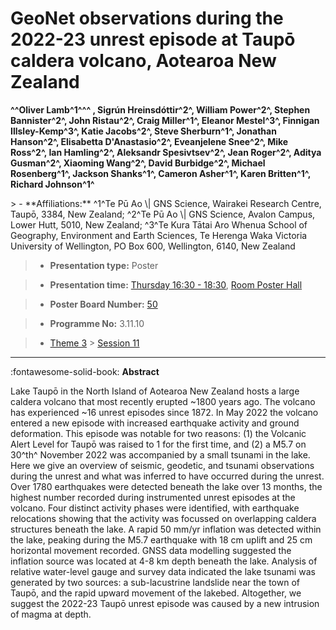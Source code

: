 # GeoNet observations during the 2022-23 unrest episode at Taupō caldera volcano, Aotearoa New Zealand

**^^Oliver Lamb^1^^^ , Sigrún Hreinsdóttir^2^, William Power^2^, Stephen Bannister^2^, John Ristau^2^, Craig Miller^1^, Eleanor Mestel^3^, Finnigan Illsley-Kemp^3^, Katie Jacobs^2^, Steve Sherburn^1^, Jonathan Hanson^2^, Elisabetta D'Anastasio^2^, Eveanjelene Snee^2^, Mike Ross^2^, Ian Hamling^2^, Aleksandr Spesivtsev^2^, Jean Roger^2^, Aditya Gusman^2^, Xiaoming Wang^2^, David Burbidge^2^, Michael Rosenberg^1^, Jackson Shanks^1^, Cameron Asher^1^, Karen Britten^1^, Richard Johnson^1^**

<!-- more -->> - **Affiliations:** ^1^Te Pū Ao \| GNS Science, Wairakei Research Centre, Taupō, 3384, New Zealand; ^2^Te Pū Ao \| GNS Science, Avalon Campus, Lower Hutt, 5010, New Zealand; ^3^Te Kura Tātai Aro Whenua School of Geography, Environment and Earth Sciences, Te Herenga Waka Victoria University of Wellington, PO Box 600, Wellington, 6140, New Zealand

> - **Presentation type:** Poster

> - **Presentation time:** [Thursday 16:30 - 18:30](../sessions_comparison.md#__tabbed_3_6), [Room Poster Hall](../maps_venue.md#__tabbed_1_1)

> - **Poster Board Number:** [50](../map_poster_boards.md#thursday)

> - **Programme No:** 3.11.10

> - [Theme 3](../theme3.md) > [Session 11](../sessions/session-3-11.md)

--- 

:fontawesome-solid-book: **Abstract**

Lake Taupō in the North Island of Aotearoa New Zealand hosts a large caldera volcano that most recently erupted ~1800 years ago. The volcano has experienced ~16 unrest episodes since 1872. In May 2022 the volcano entered a new episode with increased earthquake activity and ground deformation. This episode was notable for two reasons: (1) the Volcanic Alert Level for Taupō was raised to 1 for the first time, and (2) a M5.7 on 30^th^ November 2022 was accompanied by a small tsunami in the lake. Here we give an overview of seismic, geodetic, and tsunami observations during the unrest and what was inferred to have occurred during the unrest.
Over 1780 earthquakes were detected beneath the lake over 13 months, the highest number recorded during instrumented unrest episodes at the volcano. Four distinct activity phases were identified, with earthquake relocations showing that the activity was focussed on overlapping caldera structures beneath the lake. A rapid 50 mm/yr inflation was detected within the lake, peaking during the M5.7 earthquake with 18 cm uplift and 25 cm horizontal movement recorded. GNSS data modelling suggested the inflation source was located at 4-8 km depth beneath the lake. Analysis of relative water-level gauge and survey data indicated the lake tsunami was generated by two sources: a sub-lacustrine landslide near the town of Taupō, and the rapid upward movement of the lakebed. Altogether, we suggest the 2022-23 Taupō unrest episode was caused by a new intrusion of magma at depth.

